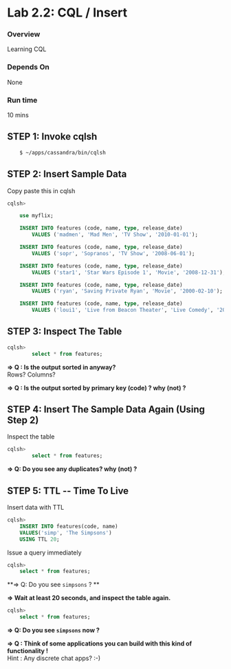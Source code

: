 <link rel='stylesheet' href='../assets/css/main.css'/>

# Lab 2.2: CQL / Insert

### Overview

Learning CQL

### Depends On 

None

### Run time

10 mins


## STEP 1:  Invoke cqlsh

```bash
    $ ~/apps/cassandra/bin/cqlsh
```


## STEP 2:  Insert Sample Data

Copy paste this in cqlsh

```sql
cqlsh>

    use myflix;

    INSERT INTO features (code, name, type, release_date)
        VALUES ('madmen', 'Mad Men', 'TV Show', '2010-01-01');

    INSERT INTO features (code, name, type, release_date)
        VALUES ('sopr', 'Sopranos', 'TV Show', '2008-06-01');

    INSERT INTO features (code, name, type, release_date)
        VALUES ('star1', 'Star Wars Episode 1', 'Movie', '2008-12-31');

    INSERT INTO features (code, name, type, release_date)
        VALUES ('ryan', 'Saving Private Ryan', 'Movie', '2000-02-10');

    INSERT INTO features (code, name, type, release_date)
        VALUES ('loui1', 'Live from Beacon Theater', 'Live Comedy', '2011-02-10');
```

## STEP 3:   Inspect The Table

```sql
cqlsh>     
        select * from features;
```

**=> Q : Is the output sorted in anyway?**  
      Rows?   Columns?

**=> Q : Is the output sorted by primary key (code) ? why (not) ?**  


## STEP 4:  Insert The Sample Data Again (Using Step 2)
Inspect the table

```sql
cqlsh>     
        select * from features;
```
**=> Q: Do you see any duplicates?   why (not) ?**


## STEP 5:  TTL -- Time To Live

Insert data with TTL

```sql
cqlsh>
    INSERT INTO features(code, name)
    VALUES('simp', 'The Simpsons')
    USING TTL 20;
```

Issue a query immediately

```sql
cqlsh>
    select * from features;
```

**=> Q: Do you see `simpsons` ? **

**=> Wait at least 20 seconds, and inspect the table again.**  

```sql
cqlsh>
    select * from features;
```

**=> Q: Do you see `simpsons` now ?**  

**=> Q : Think of some applications you can build with this kind of functionality !**  
Hint : Any discrete chat apps? :-)
